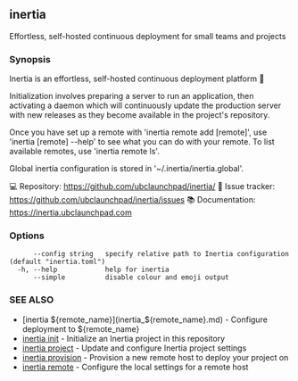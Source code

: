 ## inertia

Effortless, self-hosted continuous deployment for small teams and projects

### Synopsis

Inertia is an effortless, self-hosted continuous deployment platform :rocket:

Initialization involves preparing a server to run an application, then
activating a daemon which will continuously update the production server
with new releases as they become available in the project's repository.

Once you have set up a remote with 'inertia remote add [remote]', use 
'inertia [remote] --help' to see what you can do with your remote. To list
available remotes, use 'inertia remote ls'.

Global inertia configuration is stored in '~/.inertia/inertia.global'.

💻  Repository:    https://github.com/ubclaunchpad/inertia/
🎫  Issue tracker: https://github.com/ubclaunchpad/inertia/issues
📚  Documentation: https://inertia.ubclaunchpad.com

### Options

```
      --config string   specify relative path to Inertia configuration (default "inertia.toml")
  -h, --help            help for inertia
      --simple          disable colour and emoji output
```

### SEE ALSO

* [inertia ${remote_name}](inertia_${remote_name}.md)	 - Configure deployment to ${remote_name}
* [inertia init](inertia_init.md)	 - Initialize an Inertia project in this repository
* [inertia project](inertia_project.md)	 - Update and configure Inertia project settings
* [inertia provision](inertia_provision.md)	 - Provision a new remote host to deploy your project on
* [inertia remote](inertia_remote.md)	 - Configure the local settings for a remote host

